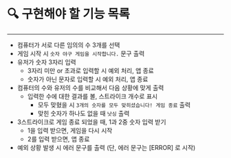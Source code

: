 # **🔍** 구현해야 할 기능 목록

---

- 컴퓨터가 서로 다른 임의의 수 3개를 선택
- 게임 시작 시 `숫자 야구 게임을 시작합니다.` 문구 출력
- 유저가 숫자 3자리 입력
  - 3자리 미만 or 초과로 입력할 시 예외 처리, 앱 종료
  - 숫자가 아닌 문자로 입력할 시 예외 처리, 앱 종료
- 컴퓨터의 수와 유저의 수를 비교해서 다음 상황에 맞게 출력
  - 입력한 수에 대한 결과를 볼, 스트라이크 개수로 표시
    - 모두 맞혔을 시 `3개의 숫자를 모두 맞히셨습니다! 게임 종료` 출력
    - 맞힌 숫자가 하나도 없을 때 `낫싱` 출력
- 3스트라이크로 게임 종료 되었을 때, 1과 2중 숫자 입력 받기
  - 1을 입력 받으면, 게임을 다시 시작
  - 2를 입력 받으면, 앱 종료
- 예외 상황 발생 시 에러 문구를 출력 (단, 에러 문구는 [ERROR] 로 시작)
